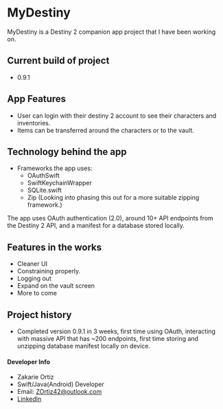 # MyDestiny
MyDestiny is a Destiny 2 companion app project that I have been working on.

## Current build of project
  * 0.9.1

## App Features
  * User can login with their destiny 2 account to see their characters and inventories.
  * Items can be transferred around the characters or to the vault.


## Technology behind the app
  * Frameworks the app uses:
    * OAuthSwift
    * SwiftKeychainWrapper
    * SQLite.swift
    * Zip (Looking into phasing this out for a more suitable zipping framework.)


  The app uses OAuth authentication (2.0), around 10+ API endpoints from the Destiny 2 API, and a manifest for a database stored locally.

## Features in the works
  * Cleaner UI
  * Constraining properly.
  * Logging out
  * Expand on the vault screen
  * More to come

## Project history
  * Completed version 0.9.1 in 3 weeks, first time using OAuth, interacting with massive API that has ~200 endpoints, first time storing and unzipping database manifest locally on device.

#### Developer Info
  * Zakarie Ortiz
  * Swift/Java(Android) Developer
  * Email: ZOrtiz42@outlook.com
  * [LinkedIn](https://www.linkedin.com/in/zakarie-ortiz-b35140153)
